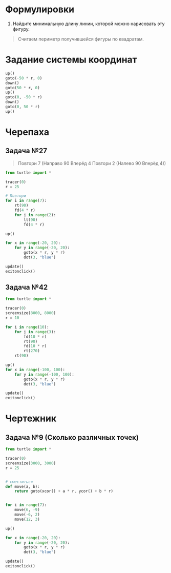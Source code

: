 # Формулировки

1. Найдите минимальную длину линии, которой можно нарисовать эту фигуру.

> Считаем периметр получившейся фигуры по квадратам.

# Задание системы координат

```python
up()
goto(-50 * r, 0)
down()
goto(50 * r, 0)
up()
goto(0, -50 * r)
down()
goto(0, 50 * r)
up()
```

# Черепаха

## Задача №27

> Повтори 7 (Направо 90 Вперёд 4 Повтори 2 (Налево 90 Вперёд 4))

```python
from turtle import *

tracer(0)
r = 25

# Повтори
for i in range(7):
    rt(90)
    fd(4 * r)
    for j in range(2):
        lt(90)
        fd(4 * r)

up()

for x in range(-20, 20):
    for y in range(-20, 20):
        goto(x * r, y * r)
        dot(3, "blue")

update()
exitonclick()
```

## Задача №42

```python
from turtle import *

tracer(0)
screensize(8000, 8000)
r = 10

for i in range(10):
    for j in range(3):
        fd(10 * r)
        rt(90)
        fd(10 * r)
        rt(270)
    rt(90)

up()
for x in range(-100, 100):
    for y in range(-100, 100):
        goto(x * r, y * r)
        dot(3, "blue")

update()
exitonclick()
```

# Чертежник

## Задача №9 (Сколько различных точек)

```python
from turtle import *

tracer(0)
screensize(3000, 3000)
r = 25


# сместиться
def move(a, b):
    return goto(xcor() + a * r, ycor() + b * r)


for i in range(7):
    move(6, -9)
    move(-6, 2)
    move(12, 3)

up()

for x in range(-20, 20):
    for y in range(-20, 20):
        goto(x * r, y * r)
        dot(3, "blue")

update()
exitonclick()
```
